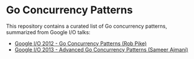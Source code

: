 Go Concurrency Patterns
===

This repository contains a curated list of Go concurrency patterns, 
summarized from Google I/O talks:
- [Google I/O 2012 - Go Concurrency Patterns (Rob Pike)](https://youtu.be/f6kdp27TYZs?si=vQGLf8rfv8H3zakk)
- [Google I/O 2013 - Advanced Go Concurrency Patterns (Sameer Ajmani)](https://youtu.be/QDDwwePbDtw?si=8Sxjl-KXrWA9pNQJ)
